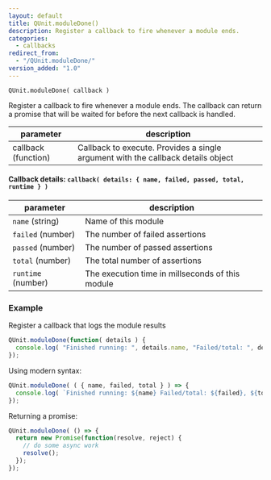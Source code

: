 ```yaml
---
layout: default
title: QUnit.moduleDone()
description: Register a callback to fire whenever a module ends.
categories:
  - callbacks
redirect_from:
  - "/QUnit.moduleDone/"
version_added: "1.0"
---
```


`QUnit.moduleDone( callback )`

Register a callback to fire whenever a module ends. The callback can return a promise that will be waited for before the next callback is handled.

| parameter | description |
|-----------|-------------|
| callback (function) | Callback to execute. Provides a single argument with the callback details object |

#### Callback details: `callback( details: { name, failed, passed, total, runtime } )`

| parameter | description |
|-----------|-------------|
| `name` (string) | Name of this module |
| `failed` (number) | The number of failed assertions |
| `passed` (number) | The number of passed assertions |
| `total` (number) | The total number of assertions |
| `runtime` (number) | The execution time in millseconds of this module |

### Example

Register a callback that logs the module results

```js
QUnit.moduleDone(function( details ) {
  console.log( "Finished running: ", details.name, "Failed/total: ", details.failed, details.total );
});
```

Using modern syntax:

```js
QUnit.moduleDone( ( { name, failed, total } ) => {
  console.log( `Finished running: ${name} Failed/total: ${failed}, ${total}` );
});
```

Returning a promise:

```js
QUnit.moduleDone( () => {
  return new Promise(function(resolve, reject) {
    // do some async work
    resolve();
  });
});
```
